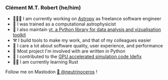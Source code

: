 ### Clément M.T. Robert (he/him)

- 👷🏻‍♂️ I am currently working on [Astropy](https://github.com/astropy/astropy) as freelance software engineer
- 🌟 I was trained as a computational astrophysicist
- 🎨 I also maintain [yt, a Python library for data analysis and
vizualisation toolkit](https://github.com/yt-project/yt)
- ⚒️ I build tools to make my work, and that of my colleagues easier
- 🏅 I care a lot about software quality, user experience, and performance
- 🐍 Most project I'm involved with are written in Python
- 🦾 I contributed to the [GPU accelerated simulation code Idefix](https://github.com/idefix-code/idefix)
- 👨‍🎓 I am currently learning Rust


Follow me on Mastodon <a rel="me" href="https://fosstodon.org/@neutrinoceros">🦏  @neutrinoceros</a> !

<!--
**neutrinoceros/neutrinoceros** is a ✨ _special_ ✨ repository because its `README.md` (this file) appears on your GitHub profile.

Here are some ideas to get you started:

- 🔭 I’m currently working on ...
- 🌱 I’m currently learning ...
- 👯 I’m looking to collaborate on ...
- 🤔 I’m looking for help with ...
- 💬 Ask me about ...
- 📫 How to reach me: ...
- 😄 Pronouns: ...
- ⚡ Fun fact: ...
-->
